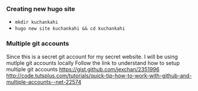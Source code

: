 ### Creating new hugo site
- `mkdir kuchankahi`
- `hugo new site kuchankahi && cd kuchankahi`


### Multiple git accounts
Since this is a secret git account for my secret website. I will be using mutlple git accounts locally
Follow the link to understand how to setup multiple git accounts 
https://gist.github.com/jexchan/2351996
http://code.tutsplus.com/tutorials/quick-tip-how-to-work-with-github-and-multiple-accounts--net-22574








